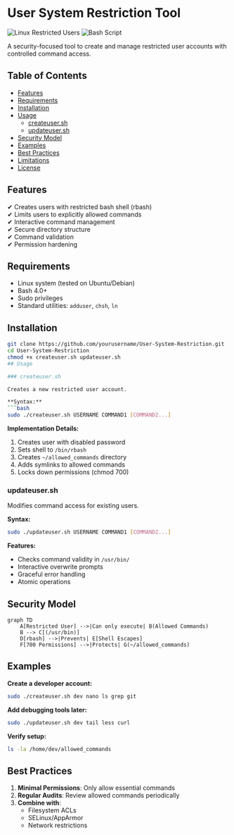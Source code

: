 # User System Restriction Tool

![Linux Restricted Users](https://img.shields.io/badge/Linux-Restricted%20Users-blue)
![Bash Script](https://img.shields.io/badge/Shell-Bash-green)

A security-focused tool to create and manage restricted user accounts with controlled command access.

## Table of Contents
- [Features](#features)
- [Requirements](#requirements)
- [Installation](#installation)
- [Usage](#usage)
  - [createuser.sh](#createusersh)
  - [updateuser.sh](#updateusersh)
- [Security Model](#security-model)
- [Examples](#examples)
- [Best Practices](#best-practices)
- [Limitations](#limitations)
- [License](#license)

## Features

✔ Creates users with restricted bash shell (rbash)  
✔ Limits users to explicitly allowed commands  
✔ Interactive command management  
✔ Secure directory structure  
✔ Command validation  
✔ Permission hardening  

## Requirements

- Linux system (tested on Ubuntu/Debian)
- Bash 4.0+
- Sudo privileges
- Standard utilities: `adduser`, `chsh`, `ln`

## Installation

```bash
git clone https://github.com/yourusername/User-System-Restriction.git
cd User-System-Restriction
chmod +x createuser.sh updateuser.sh
## Usage

### createuser.sh

Creates a new restricted user account.

**Syntax:**
```bash
sudo ./createuser.sh USERNAME COMMAND1 [COMMAND2...]
```

**Implementation Details:**
1. Creates user with disabled password
2. Sets shell to `/bin/rbash`
3. Creates `~/allowed_commands` directory
4. Adds symlinks to allowed commands
5. Locks down permissions (chmod 700)

### updateuser.sh

Modifies command access for existing users.

**Syntax:**
```bash
sudo ./updateuser.sh USERNAME COMMAND1 [COMMAND2...]
```

**Features:**
- Checks command validity in `/usr/bin/`
- Interactive overwrite prompts
- Graceful error handling
- Atomic operations

## Security Model

```mermaid
graph TD
    A[Restricted User] -->|Can only execute| B(Allowed Commands)
    B --> C[(/usr/bin)]
    D[rbash] -->|Prevents| E[Shell Escapes]
    F[700 Permissions] -->|Protects| G(~/allowed_commands)
```

## Examples

**Create a developer account:**
```bash
sudo ./createuser.sh dev nano ls grep git
```

**Add debugging tools later:**
```bash
sudo ./updateuser.sh dev tail less curl
```

**Verify setup:**
```bash
ls -la /home/dev/allowed_commands
```

## Best Practices

1. **Minimal Permissions**: Only allow essential commands
2. **Regular Audits**: Review allowed commands periodically
3. **Combine with**: 
   - Filesystem ACLs
   - SELinux/AppArmor
   - Network restrictions